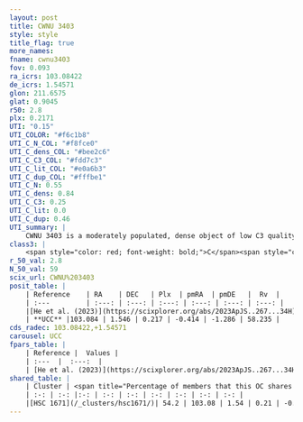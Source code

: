 ```yaml
---
layout: post
title: CWNU 3403
style: style
title_flag: true
more_names: 
fname: cwnu3403
fov: 0.093
ra_icrs: 103.08422
de_icrs: 1.54571
glon: 211.6575
glat: 0.9045
r50: 2.8
plx: 0.2171
UTI: "0.15"
UTI_COLOR: "#f6c1b8"
UTI_C_N_COL: "#f8fce0"
UTI_C_dens_COL: "#bee2c6"
UTI_C_C3_COL: "#fdd7c3"
UTI_C_lit_COL: "#e0a6b3"
UTI_C_dup_COL: "#fffbe1"
UTI_C_N: 0.55
UTI_C_dens: 0.84
UTI_C_C3: 0.25
UTI_C_lit: 0.0
UTI_C_dup: 0.46
UTI_summary: |
    CWNU 3403 is a moderately populated, dense object of low C3 quality. It was recently reported in the literature.<br><br><span style="color: #99180f; font-weight: bold;">Warning: </span>This is possibly a duplicated object, which shares a significant percentage of members with at least one previously reported entry.
class3: |
    <span style="color: red; font-weight: bold;">C</span><span style="color: red; font-weight: bold;">C</span>
r_50_val: 2.8
N_50_val: 59
scix_url: CWNU%203403
posit_table: |
    | Reference    | RA    | DEC   | Plx  | pmRA  | pmDE   |  Rv  |
    | :---         | :---: | :---: | :---: | :---: | :---: | :---: |
    |[He et al. (2023)](https://scixplorer.org/abs/2023ApJS..267...34H) | 103.081 | 1.544 | 0.206 | -0.417 | -1.32 | 50.35 |
    | **UCC** |103.084 | 1.546 | 0.217 | -0.414 | -1.286 | 58.235 | 
cds_radec: 103.08422,+1.54571
carousel: UCC
fpars_table: |
    | Reference |  Values |
    | :---  |  :---:  |
    | [He et al. (2023)](https://scixplorer.org/abs/2023ApJS..267...34H) | `A0=2.1, m-M=12.9, logA=8.8` |
shared_table: |
    | Cluster | <span title="Percentage of members that this OC shares with the ones listed">%</span>   | RA   | DEC   | Plx   | pmRA  | pmDE  | Rv | UTI |
    | :-: | :-: |:-: | :-: | :-: | :-: | :-: | :-: | :-: |
    |[HSC 1671](/_clusters/hsc1671/)| 54.2 | 103.08 | 1.54 | 0.21 | -0.41 | -1.29 | 50.35 |0.41 |
---
```

